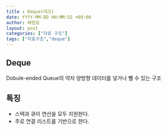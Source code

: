```yaml
---
title : Deque(데크)
date: YYYY-MM-DD HH:MM:SS +09:00
author: 배현호
layout: post
categories: ["자료 구조"]
tags: ["자료구조","deque"]
---
```


## Deque
Dobule-ended Queue의 약자 양방향 데이터를 넣거나 뺄 수 있는 구조

## 특징
- 스택과 큐이 연산을 모두 지원한다.
- 주로 연결 리스트를 기반으로 한다.